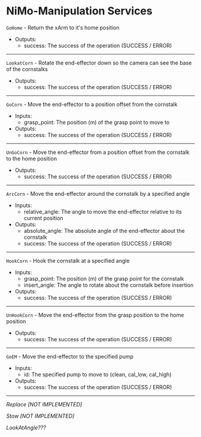 # NiMo-Manipulation Services

`GoHome` - Return the xArm to it's home position
- Outputs:
    - success: The success of the operation (SUCCESS / ERROR)

***

`LookatCorn` - Rotate the end-effector down so the camera can see the base of the cornstalks
- Outputs:
    - success: The success of the operation (SUCCESS / ERROR)

***

`GoCorn` - Move the end-effector to a position offset from the cornstalk
- Inputs:
    - grasp_point: The position (m) of the grasp point to move to
- Outputs:
    - success: The success of the operation (SUCCESS / ERROR)

***

`UnGoCorn` - Move the end-effector from a position offset from the cornstalk to the home position
- Outputs:
    - success: The success of the operation (SUCCESS / ERROR)

***

`ArcCorn` - Move the end-effector around the cornstalk by a specified angle
- Inputs:
    - relative_angle: The angle to move the end-effector relative to its current position
- Outputs:
    - absolute_angle: The absolute angle of the end-effector about the cornstalk
    - success: The success of the operation (SUCCESS / ERROR)

***

`HookCorn` - Hook the cornstalk at a specified angle
- Inputs:
    - grasp_point: The position (m) of the grasp point for the cornstalk
    - insert_angle: The angle to rotate about the cornstalk before insertion
- Outputs:
    - success: The success of the operation (SUCCESS / ERROR)

***

`UnHookCorn` - Move the end-effector from the grasp position to the home position
- Outputs:
    - success: The success of the operation (SUCCESS / ERROR)

***

`GoEM` - Move the end-effector to the specified pump
- Inputs:
    - id: The specified pump to move to (clean, cal_low, cal_high)
- Outputs:
    - success: The success of the operation (SUCCESS / ERROR)

***

*Replace [NOT IMPLEMENTED]*

*Stow [NOT IMPLEMENTED]*

*LookAtAngle???*